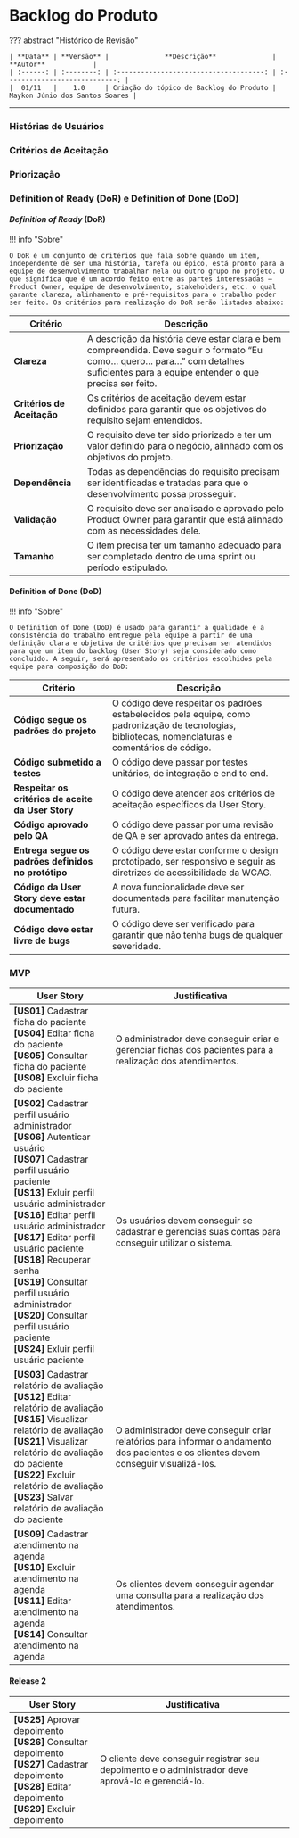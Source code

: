 # **Backlog do Produto**

??? abstract "Histórico de Revisão"

    | **Data** | **Versão** |              **Descrição**              |           **Autor**            |
    | :------: | :--------: | :-------------------------------------: | :----------------------------: |
    |  01/11   |    1.0     | Criação do tópico de Backlog do Produto | Maykon Júnio dos Santos Soares |

---

### **Histórias de Usuários**

### **Critérios de Aceitação**

### **Priorização**

### **Definition of Ready (DoR) e Definition of Done (DoD)**

#### **_Definition of Ready_ (DoR)**

!!! info "Sobre"

    O DoR é um conjunto de critérios que fala sobre quando um item, independente de ser uma história, tarefa ou épico, está pronto para a equipe de desenvolvimento trabalhar nela ou outro grupo no projeto. O que significa que é um acordo feito entre as partes interessadas – Product Owner, equipe de desenvolvimento, stakeholders, etc. o qual garante clareza, alinhamento e pré-requisitos para o trabalho poder ser feito. Os critérios para realização do DoR serão listados abaixo:

| Critério                   | Descrição                                                                                                                                                                           |
| -------------------------- | ----------------------------------------------------------------------------------------------------------------------------------------------------------------------------------- |
| **Clareza**                | A descrição da história deve estar clara e bem compreendida. Deve seguir o formato “Eu como… quero… para…” com detalhes suficientes para a equipe entender o que precisa ser feito. |
| **Critérios de Aceitação** | Os critérios de aceitação devem estar definidos para garantir que os objetivos do requisito sejam entendidos.                                                                       |
| **Priorização**            | O requisito deve ter sido priorizado e ter um valor definido para o negócio, alinhado com os objetivos do projeto.                                                                  |
| **Dependência**            | Todas as dependências do requisito precisam ser identificadas e tratadas para que o desenvolvimento possa prosseguir.                                                               |
| **Validação**              | O requisito deve ser analisado e aprovado pelo Product Owner para garantir que está alinhado com as necessidades dele.                                                              |
| **Tamanho**                | O item precisa ter um tamanho adequado para ser completado dentro de uma sprint ou período estipulado.                                                                              |

#### **Definition of Done (DoD)**

!!! info "Sobre"

    O Definition of Done (DoD) é usado para garantir a qualidade e a consistência do trabalho entregue pela equipe a partir de uma definição clara e objetiva de critérios que precisam ser atendidos para que um item do backlog (User Story) seja considerado como concluído. A seguir, será apresentado os critérios escolhidos pela equipe para composição do DoD:

| Critério                                            | Descrição                                                                                                                                           |
| --------------------------------------------------- | --------------------------------------------------------------------------------------------------------------------------------------------------- |
| **Código segue os padrões do projeto**              | O código deve respeitar os padrões estabelecidos pela equipe, como padronização de tecnologias, bibliotecas, nomenclaturas e comentários de código. |
| **Código submetido a testes**                       | O código deve passar por testes unitários, de integração e end to end.                                                                              |
| **Respeitar os critérios de aceite da User Story**  | O código deve atender aos critérios de aceitação específicos da User Story.                                                                         |
| **Código aprovado pelo QA**                         | O código deve passar por uma revisão de QA e ser aprovado antes da entrega.                                                                         |
| **Entrega segue os padrões definidos no protótipo** | O código deve estar conforme o design prototipado, ser responsivo e seguir as diretrizes de acessibilidade da WCAG.                                 |
| **Código da User Story deve estar documentado**     | A nova funcionalidade deve ser documentada para facilitar manutenção futura.                                                                        |
| **Código deve estar livre de bugs**                 | O código deve ser verificado para garantir que não tenha bugs de qualquer severidade.                                                               |

### **MVP**

|                        User Story                          |                                                 Justificativa                                                  |
| ---------------------------------------------------------- | -------------------------------------------------------------------------------------------------------------- |
| **[US01]** Cadastrar ficha do paciente <br> **[US04]** Editar ficha do paciente <br> **[US05]** Consultar ficha do paciente <br> **[US08]** Excluir ficha do paciente | O administrador deve conseguir criar e gerenciar fichas dos pacientes para a realização dos atendimentos. |
| **[US02]** Cadastrar perfil usuário administrador <br> **[US06]** Autenticar usuário <br> **[US07]** Cadastrar perfil usuário paciente <br> **[US13]** Exluir perfil usuário administrador <br> **[US16]** Editar perfil usuário administrador <br> **[US17]** Editar perfil usuário paciente <br> **[US18]** Recuperar senha <br> **[US19]** Consultar perfil usuário administrador <br> **[US20]** Consultar perfil usuário paciente <br> **[US24]** Exluir perfil usuário paciente | Os usuários devem conseguir se cadastrar e gerencias suas contas para conseguir utilizar o sistema. |
| **[US03]** Cadastrar relatório de avaliação <br> **[US12]** Editar relatório de avaliação <br> **[US15]** Visualizar relatório de avaliação <br> **[US21]** Visualizar relatório de avaliação do paciente <br> **[US22]** Excluir relatório de avaliação <br> **[US23]** Salvar relatório de avaliação do paciente | O administrador deve conseguir criar relatórios para informar o andamento dos pacientes e os clientes devem conseguir visualizá-los. |
| **[US09]** Cadastrar atendimento na agenda <br> **[US10]** Excluir atendimento na agenda <br> **[US11]** Editar atendimento na agenda <br> **[US14]** Consultar atendimento na agenda | Os clientes devem conseguir agendar uma consulta para a realização dos atendimentos. |

#### **Release 2**

|                                 User Story                                 |                                             Justificativa                                              |
| -------------------------------------------------------------------------- | ------------------------------------------------------------------------------------------------------ |
| **[US25]** Aprovar depoimento <br> **[US26]** Consultar depoimento <br> **[US27]** Cadastrar depoimento <br> **[US28]** Editar depoimento <br> **[US29]** Excluir depoimento | O cliente deve conseguir registrar seu depoimento e o administrador deve aprová-lo e gerenciá-lo. |